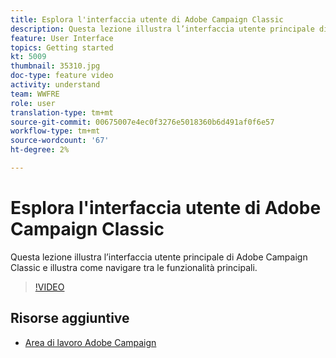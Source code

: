 ```yaml
---
title: Esplora l'interfaccia utente di Adobe Campaign Classic
description: Questa lezione illustra l’interfaccia utente principale di Adobe Campaign Classic e illustra come navigare tra le funzionalità principali.
feature: User Interface
topics: Getting started
kt: 5009
thumbnail: 35310.jpg
doc-type: feature video
activity: understand
team: WWFRE
role: user
translation-type: tm+mt
source-git-commit: 00675007e4ec0f3276e5018360b6d491af0f6e57
workflow-type: tm+mt
source-wordcount: '67'
ht-degree: 2%

---
```



# Esplora l&#39;interfaccia utente di Adobe Campaign Classic

Questa lezione illustra l’interfaccia utente principale di Adobe Campaign Classic e illustra come navigare tra le funzionalità principali.

>[!VIDEO](https://video.tv.adobe.com/v/35130?quality=12)

## Risorse aggiuntive

* [Area di lavoro Adobe Campaign](https://docs.adobe.com/content/help/en/campaign-classic/using/getting-started/starting-with-adobe-campaign/adobe-campaign-workspace.html)
